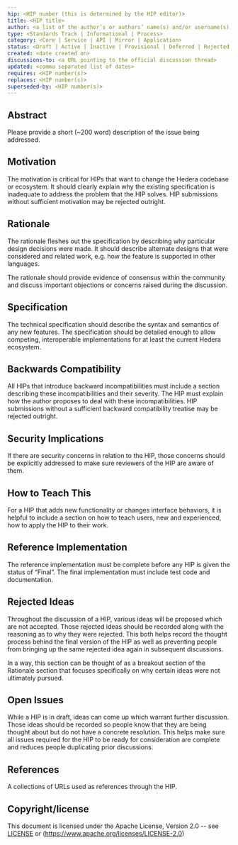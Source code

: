 ```yaml
---
hip: <HIP number (this is determined by the HIP editor)>
title: <HIP title>
author: <a list of the author’s or authors’ name(s) and/or username(s), or name(s) and email(s).>
type: <Standards Track | Informational | Process>
category: <Core | Service | API | Mirror | Application>
status: <Draft | Active | Inactive | Provisional | Deferred | Rejected | Withdrawn | Final | Replaced >
created: <date created on>
discussions-to: <a URL pointing to the official discussion thread>
updated: <comma separated list of dates>
requires: <HIP number(s)>
replaces: <HIP number(s)>
superseded-by: <HIP number(s)>
---
```


## Abstract

Please provide a short (~200 word) description of the issue being addressed.

## Motivation

The motivation is critical for HIPs that want to change the Hedera codebase or ecosystem. It should clearly explain why the existing specification is inadequate to address the problem that the HIP solves. HIP submissions without sufficient motivation may be rejected outright.

## Rationale

The rationale fleshes out the specification by describing why particular design decisions were made. It should describe alternate designs that were considered and related work, e.g. how the feature is supported in other languages.

The rationale should provide evidence of consensus within the community and discuss important objections or concerns raised during the discussion.

## Specification

The technical specification should describe the syntax and semantics of any new features. The specification should be detailed enough to allow competing, interoperable implementations for at least the current Hedera ecosystem.

## Backwards Compatibility

All HIPs that introduce backward incompatibilities must include a section describing these incompatibilities and their severity. The HIP must explain how the author proposes to deal with these incompatibilities. HIP submissions without a sufficient backward compatibility treatise may be rejected outright.

## Security Implications

If there are security concerns in relation to the HIP, those concerns should be explicitly addressed to make sure reviewers of the HIP are aware of them.

## How to Teach This

For a HIP that adds new functionality or changes interface behaviors, it is helpful to include a section on how to teach users, new and experienced, how to apply the HIP to their work.

## Reference Implementation

The reference implementation must be complete before any HIP is given the status of “Final”. The final implementation must include test code and documentation.

## Rejected Ideas

Throughout the discussion of a HIP, various ideas will be proposed which are not accepted. Those rejected ideas should be recorded along with the reasoning as to why they were rejected. This both helps record the thought process behind the final version of the HIP as well as preventing people from bringing up the same rejected idea again in subsequent discussions.

In a way, this section can be thought of as a breakout section of the Rationale section that focuses specifically on why certain ideas were not ultimately pursued.

## Open Issues

While a HIP is in draft, ideas can come up which warrant further discussion. Those ideas should be recorded so people know that they are being thought about but do not have a concrete resolution. This helps make sure all issues required for the HIP to be ready for consideration are complete and reduces people duplicating prior discussions.

## References

A collections of URLs used as references through the HIP.

## Copyright/license

This document is licensed under the Apache License, Version 2.0 -- see [LICENSE](../LICENSE) or (https://www.apache.org/licenses/LICENSE-2.0)